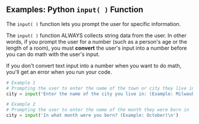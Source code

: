 ## Examples: Python `input( )` Function

The `input( )` function lets you prompt the user for specific information.

The `input( )` function ALWAYS collects string data from the user.  In other words, if you prompt the user for a number (such as a person's age or the length of a room), you must **convert** the user's input into a number before you can do math with the user's input.

If you don't convert text input into a number when you want to do math, you'll get an error when you run your code.

```python
# Example 1
# Prompting the user to enter the name of the town or city they live in
city = input('Enter the name of the city you live in: (Example: Milwaukee)\n')

# Example 2
# Prompting the user to enter the name of the month they were born in
city = input('In what month were you born? (Example: October)\n')
```

